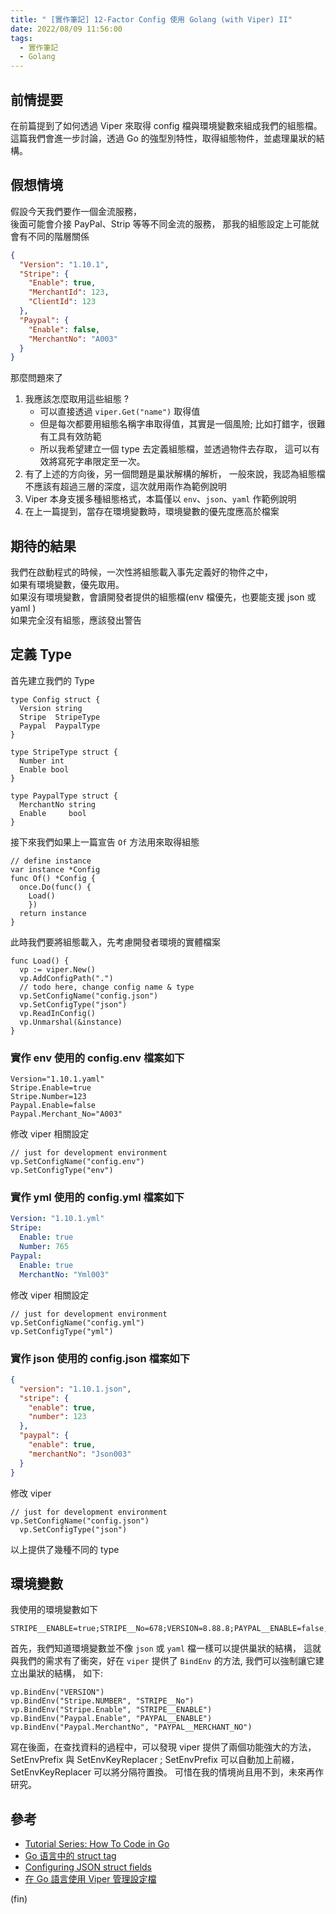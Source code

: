 ```yaml
---
title: " [實作筆記] 12-Factor Config 使用 Golang (with Viper) II"
date: 2022/08/09 11:56:00
tags:
  - 實作筆記
  - Golang
---
```


## 前情提要

在前篇提到了如何透過 Viper 來取得 config 檔與環境變數來組成我們的組態檔。
這篇我們會進一步討論，透過 Go 的強型別特性，取得組態物件，並處理巢狀的結構。

## 假想情境

假設今天我們要作一個金流服務，  
後面可能會介接 PayPal、Strip 等等不同金流的服務，
那我的組態設定上可能就會有不同的階層關係

```json
{
  "Version": "1.10.1",
  "Stripe": {
    "Enable": true,
    "MerchantId": 123,
    "ClientId": 123
  },
  "Paypal": {
    "Enable": false,
    "MerchantNo": "A003"
  }
}
```

那麼問題來了

1. 我應該怎麼取用這些組態 ?
   - 可以直接透過 `viper.Get("name")` 取得值
   - 但是每次都要用組態名稱字串取得值，其實是一個風險;
     比如打錯字，很難有工具有效防範
   - 所以我希望建立一個 type 去定義組態檔，並透過物件去存取，
     這可以有效將寫死字串限定至一次。
2. 有了上述的方向後，另一個問題是巢狀解構的解析，
   一般來說，我認為組態檔不應該有超過三層的深度，這次就用兩作為範例說明
3. Viper 本身支援多種組態格式，本篇僅以 `env`、`json`、`yaml` 作範例說明
4. 在上一篇提到，當存在環境變數時，環境變數的優先度應高於檔案

## 期待的結果

我們在啟動程式的時候，一次性將組態載入事先定義好的物件之中，  
如果有環境變數，優先取用。  
如果沒有環境變數，會讀開發者提供的組態檔(env 檔優先，也要能支援 json 或 yaml )  
如果完全沒有組態，應該發出警告

## 定義 Type

首先建立我們的 Type

```golang
type Config struct {
  Version string
  Stripe  StripeType
  Paypal  PaypalType
}

type StripeType struct {
  Number int
  Enable bool
}

type PaypalType struct {
  MerchantNo string
  Enable     bool
}
```

接下來我們如果上一篇宣告 `Of` 方法用來取得組態

```golang
// define instance
var instance *Config
func Of() *Config {
  once.Do(func() {
    Load()
    })
  return instance
}
```

此時我們要將組態載入，先考慮開發者環境的實體檔案

```golang
func Load() {
  vp := viper.New()
  vp.AddConfigPath(".")
  // todo here, change config name & type
  vp.SetConfigName("config.json")
  vp.SetConfigType("json")
  vp.ReadInConfig()
  vp.Unmarshal(&instance)
}
```

### 實作 env 使用的 config.env 檔案如下

```env
Version="1.10.1.yaml"
Stripe.Enable=true
Stripe.Number=123
Paypal.Enable=false
Paypal.Merchant_No="A003"
```

修改 viper 相關設定

```golang
// just for development environment
vp.SetConfigName("config.env")
vp.SetConfigType("env")
```

### 實作 yml 使用的 config.yml 檔案如下

```yml
Version: "1.10.1.yml"
Stripe:
  Enable: true
  Number: 765
Paypal:
  Enable: true
  MerchantNo: "Yml003"
```

修改 viper 相關設定

```golang
// just for development environment
vp.SetConfigName("config.yml")
vp.SetConfigType("yml")
```

### 實作 json 使用的 config.json 檔案如下

```json
{
  "version": "1.10.1.json",
  "stripe": {
    "enable": true,
    "number": 123
  },
  "paypal": {
    "enable": true,
    "merchantNo": "Json003"
  }
}
```

修改 viper

```golang
// just for development environment
vp.SetConfigName("config.json")
  vp.SetConfigType("json")
```

以上提供了幾種不同的 type

## 環境變數

我使用的環境變數如下

```env
STRIPE__ENABLE=true;STRIPE__No=678;VERSION=8.88.8;PAYPAL__ENABLE=false;PAYPAL__MERCHANT_NO=ENV9999
```

首先，我們知道環境變數並不像 `json` 或 `yaml` 檔一樣可以提供巢狀的結構，
這就與我們的需求有了衝突，好在 `viper` 提供了 `BindEnv` 的方法, 我們可以強制讓它建立出巢狀的結構，
如下:

```golang
vp.BindEnv("VERSION")
vp.BindEnv("Stripe.NUMBER", "STRIPE__No")
vp.BindEnv("Stripe.Enable", "STRIPE__ENABLE")
vp.BindEnv("Paypal.Enable", "PAYPAL__ENABLE")
vp.BindEnv("Paypal.MerchantNo", "PAYPAL__MERCHANT_NO")
```

寫在後面，在查找資料的過程中，可以發現 viper 提供了兩個功能強大的方法，
SetEnvPrefix 與 SetEnvKeyReplacer ;
SetEnvPrefix 可以自動加上前綴，SetEnvKeyReplacer 可以將分隔符置換。
可惜在我的情境尚且用不到，未來再作研究。

## 參考

- [Tutorial Series: How To Code in Go](https://www.digitalocean.com/community/tutorials/how-to-use-struct-tags-in-go)
- [Go 语言中的 struct tag](https://zhuanlan.zhihu.com/p/32279896)
- [Configuring JSON struct fields](https://riptutorial.com/go/example/14157/configuring-json-struct-fields)
- [在 Go 語言使用 Viper 管理設定檔](https://blog.wu-boy.com/2017/10/go-configuration-with-viper/)

(fin)
